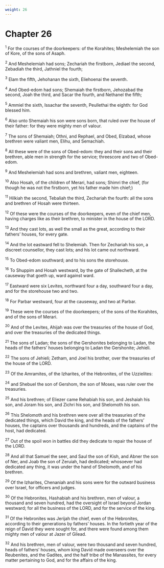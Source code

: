 ```yaml
---
weight: 26
---
```


# Chapter 26

<sup>1</sup> For the courses of the doorkeepers: of the Korahites; Meshelemiah the son of Kore, of the sons of Asaph. 

<sup>2</sup> And Meshelemiah had sons; Zechariah the firstborn, Jediael the second, Zebadiah the third, Jathniel the fourth; 

<sup>3</sup> Elam the fifth, Jehohanan the sixth, Eliehoenai the seventh. 

<sup>4</sup> And Obed-edom had sons; Shemaiah the firstborn, Jehozabad the second, Joah the third, and Sacar the fourth, and Nethanel the fifth; 

<sup>5</sup> Ammiel the sixth, Issachar the seventh, Peullethai the eighth: for God blessed him. 

<sup>6</sup> Also unto Shemaiah his son were sons born, that ruled over the house of their father: for they were mighty men of valour. 

<sup>7</sup> The sons of Shemaiah; Othni, and Rephael, and Obed, Elzabad, whose brethren were valiant men, Elihu, and Semachiah. 

<sup>8</sup> All these were of the sons of Obed-edom: they and their sons and their brethren, able men in strength for the service; threescore and two of Obed-edom. 

<sup>9</sup> And Meshelemiah had sons and brethren, valiant men, eighteen. 

<sup>10</sup> Also Hosah, of the children of Merari, had sons; Shimri the chief, (for though he was not the firstborn, yet his father made him chief;) 

<sup>11</sup> Hilkiah the second, Tebaliah the third, Zechariah the fourth: all the sons and brethren of Hosah were thirteen. 

<sup>12</sup> Of these were the courses of the doorkeepers, even of the chief men, having charges like as their brethren, to minister in the house of the LORD. 

<sup>13</sup> And they cast lots, as well the small as the great, according to their fathers’ houses, for every gate. 

<sup>14</sup> And the lot eastward fell to Shelemiah. Then for Zechariah his son, a discreet counsellor, they cast lots; and his lot came out northward. 

<sup>15</sup> To Obed-edom southward; and to his sons the storehouse. 

<sup>16</sup> To Shuppim and Hosah westward, by the gate of Shallecheth, at the causeway that goeth up, ward against ward. 

<sup>17</sup> Eastward were six Levites, northward four a day, southward four a day, and for the storehouse two and two. 

<sup>18</sup> For Parbar westward, four at the causeway, and two at Parbar. 

<sup>19</sup> These were the courses of the doorkeepers; of the sons of the Korahites, and of the sons of Merari. 

<sup>20</sup> And of the Levites, Ahijah was over the treasuries of the house of God, and over the treasuries of the dedicated things. 

<sup>21</sup> The sons of Ladan; the sons of the Gershonites belonging to Ladan, the heads of the fathers’ houses belonging to Ladan the Gershonite; Jehieli. 

<sup>22</sup> The sons of Jehieli; Zetham, and Joel his brother, over the treasuries of the house of the LORD. 

<sup>23</sup> Of the Amramites, of the Izharites, of the Hebronites, of the Uzzielites: 

<sup>24</sup> and Shebuel the son of Gershom, the son of Moses, was ruler over the treasuries. 

<sup>25</sup> And his brethren; of Eliezer came Rehabiah his son, and Jeshaiah his son, and Joram his son, and Zichri his son, and Shelomoth his son. 

<sup>26</sup> This Shelomoth and his brethren were over all the treasuries of the dedicated things, which David the king, and the heads of the fathers’ houses, the captains over thousands and hundreds, and the captains of the host, had dedicated. 

<sup>27</sup> Out of the spoil won in battles did they dedicate to repair the house of the LORD. 

<sup>28</sup> And all that Samuel the seer, and Saul the son of Kish, and Abner the son of Ner, and Joab the son of Zeruiah, had dedicated; whosoever had dedicated any thing, it was under the hand of Shelomoth, and of his brethren. 

<sup>29</sup> Of the Izharites, Chenaniah and his sons were for the outward business over Israel, for officers and judges. 

<sup>30</sup> Of the Hebronites, Hashabiah and his brethren, men of valour, a thousand and seven hundred, had the oversight of Israel beyond Jordan westward; for all the business of the LORD, and for the service of the king. 

<sup>31</sup> Of the Hebronites was Jerijah the chief, even of the Hebronites, according to their generations by fathers’ houses. In the fortieth year of the reign of David they were sought for, and there were found among them mighty men of valour at Jazer of Gilead. 

<sup>32</sup> And his brethren, men of valour, were two thousand and seven hundred, heads of fathers’ houses, whom king David made overseers over the Reubenites, and the Gadites, and the half tribe of the Manassites, for every matter pertaining to God, and for the affairs of the king. 


